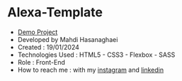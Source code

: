 # Alexa-Template
- [Demo Project](https://mahdihasanaghaei.github.io/Alexa-Template/)
- Developed by Mahdi Hasanaghaei
- Created : 19/01/2024
- Technologies Used : HTML5 - CSS3 - Flexbox - SASS
- Role : Front-End
- How to reach me : with my 
[instagram](https://www.instagram.com/mahdihasanaghaei.web/) and 
[linkedin](https://www.linkedin.com/in/mahdi-hasanaghaei/)
